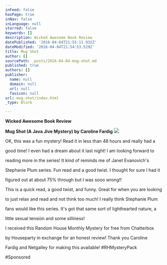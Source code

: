 ```yaml
---
inFeed: false
hasPage: true
inNav: false
inLanguage: null
starred: false
keywords: []
description: Wicked Awesome Book Review
datePublished: '2016-04-04T21:55:11.932Z'
dateModified: '2016-04-04T21:54:53.529Z'
title: Mug Shot
author: []
sourcePath: _posts/2016-04-04-mug-shot.md
published: true
authors: []
publisher:
  name: null
  domain: null
  url: null
  favicon: null
url: mug-shot/index.html
_type: Blurb

---
```

**Wicked Awesome Book Review**

**Mug Shot (A Java Jive Mystery) by Caroline Fardig**
![](https://the-grid-user-content.s3-us-west-2.amazonaws.com/1f3c3032-f57e-4fcd-9b50-c42017c09049.jpg)

OK, this was a fun mystery! Read it in less than 48 hours and really had a

good time! I even had a dream about it last night! I am looking forward to 

reading more in the series! It kind of reminds me of Janet Evanovich's 

Stephanie Plum series. Fun read and a good twist. I thought for sure I had it 

figured out at about 75% through but I was sooo wrong!!

This is a quick read, a good twist, and funny. Great for when you are looking 

to just relax and read and not think too much! I really think Stephanie Plum 

fans would like this series. It's got that same sort of lighthearted nature, a 

little sexual tension and some silliness!

I received this Random House Monthly Mystery for free from Chatterbox 

by Houseparty in exchange for an honest review! Thank you Caroline 

Fardig and Netgalley for making this available! \#RHMysteryPack 

\#Sponsored